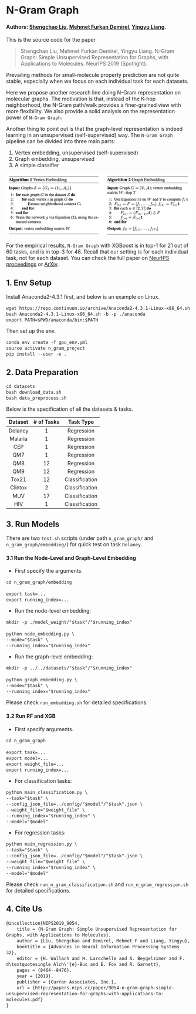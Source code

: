 # N-Gram Graph

#### Authors: [Shengchao Liu](https://chao1224.github.io/), [Mehmet Furkan Demirel](http://pages.cs.wisc.edu/~demirel/), [Yingyu Liang](http://pages.cs.wisc.edu/~yliang/).

This is the source code for the paper
> Shengchao Liu, Mehmet Furkan Demirel, Yingyu Liang. N-Gram Graph: Simple Unsupervised Representation for Graphs, with Applications to Molecules. NeurIPS 2019 (Spotlight).

Prevailing methods for small-molecule property prediction are not quite stable, especially when we focus on each individual task for each datasets.

Here we propose another research line doing N-Gram representation on molecular graphs.
The motivation is that, instead of the K-hop neighborhood, the N-Gram path/walk provides a finer-grained view with more flexibility.
We also provide a solid analysis on the representation power of `N-Gram Graph`.

Another thing to point out is that the graph-level representation is indeed learning in an unsupervised (self-supervised) way.
The `N-Gram Graph` pipeline can be divided into three main parts:
1. Vertex embedding, unsupervised (self-supervised)
2. Graph embedding, unsupervised
3. A simple classifier

![Pipeline](figs/pipeline.png)


For the empirical results, `N-Gram Graph` with XGBoost is in top-1 for 21 out of 60 tasks, and is in top-3 for 48.
Recall that our setting is for each individual task, not for each dataset.
You can check the full paper on [NeurIPS proceedings](https://papers.nips.cc/paper/9054-n-gram-graph-simple-unsupervised-representation-for-graphs-with-applications-to-molecules) or [ArXiv](https://arxiv.org/abs/1806.09206).

## 1. Env Setup
Install Anaconda2-4.3.1 first, and below is an example on Linux.
```
wget https://repo.continuum.io/archive/Anaconda2-4.3.1-Linux-x86_64.sh
bash Anaconda2-4.3.1-Linux-x86_64.sh -b -p ./anaconda
export PATH=$PWD/anaconda/bin:$PATH
```

Then set up the env.
```
conda env create -f gpu_env.yml
source activate n_gram_project
pip install --user -e .
```

## 2. Data Preparation
```
cd datasets
bash download_data.sh
bash data_preprocess.sh
```

Below is the specification of all the datasets & tasks.

| Dataset | # of Tasks | Task Type |
| :---: | :---: | :---: |
| Delaney | 1 | Regression |
| Malaria | 1 | Regression |
| CEP | 1 | Regression |
| QM7 | 1 | Regression |
| QM8 | 12 | Regression |
| QM9 | 12 | Regression |
| Tox21 | 12 | Classification |
| Clintox | 2 | Classification |
| MUV | 17 | Classification |
| HIV | 1 | Classification |

## 3. Run Models

There are two `test.sh` scripts (under path `n_gram_graph/` and `n_gram_graph/embedding/`) for quick test on task `Delaney`.

#### 3.1 Run the Node-Level and Graph-Level Embedding

+ First specify the arguments.
```
cd n_gram_graph/embedding

export task=...
export running_index=...
```

+ Run the node-level embedding:
```
mkdir -p ./model_weight/"$task"/"$running_index"

python node_embedding.py \
--mode="$task" \
--running_index="$running_index"
```

+ Run the graph-level embedding:
```
mkdir -p ../../datasets/"$task"/"$running_index"

python graph_embedding.py \
--mode="$task" \
--running_index="$running_index"
```

Please check `run_embedding.sh` for detailed specifications.

#### 3.2 Run RF and XGB

+ First specify arguments.
```
cd n_gram_graph

export task=...
export model=...
export weight_file=...
export running_index=...
```

+ For classification tasks:
```
python main_classification.py \
--task="$task" \
--config_json_file=../config/"$model"/"$task".json \
--weight_file="$weight_file" \
--running_index="$running_index" \
--model="$model" 
```

+ For regression tasks:
```
python main_regression.py \
--task="$task" \
--config_json_file=../config/"$model"/"$task".json \
--weight_file="$weight_file" \
--running_index="$running_index" \
--model="$model" 
```

Please check `run_n_gram_classification.sh` and `run_n_gram_regression.sh` for detailed specifications.

## 4. Cite Us

```
@incollection{NIPS2019_9054,
    title = {N-Gram Graph: Simple Unsupervised Representation for Graphs, with Applications to Molecules},
    author = {Liu, Shengchao and Demirel, Mehmet F and Liang, Yingyu},
    booktitle = {Advances in Neural Information Processing Systems 32},
    editor = {H. Wallach and H. Larochelle and A. Beygelzimer and F. d\textquotesingle Alch\'{e}-Buc and E. Fox and R. Garnett},
    pages = {8464--8476},
    year = {2019},
    publisher = {Curran Associates, Inc.},
    url = {http://papers.nips.cc/paper/9054-n-gram-graph-simple-unsupervised-representation-for-graphs-with-applications-to-molecules.pdf}
}

```

